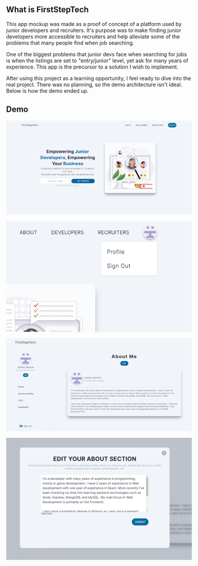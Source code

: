 ## What is FirstStepTech

This app mockup was made as a proof of concept of a platform used by junior developers and recruiters. It's purpose was to make finding junior developers more accessible to recruiters and help alleviate some of the problems that many people find when job searching.

One of the biggest problems that junior devs face when searching for jobs is when the listings are set to "entry/junior" level, yet ask for many years of experience. This app is the precursor to a solution I wish to implement.

After using this project as a learning opportunity, I feel ready to dive into the real project. There was no planning, so the demo architecture isn't ideal. Below is how the demo ended up.

## Demo

![Main Page](./public/readme/1.PNG)

![Signed In](./public/readme/2.PNG)

![User Profile](./public/readme/3.PNG)

![Edit Profile](./public/readme/4.PNG)
